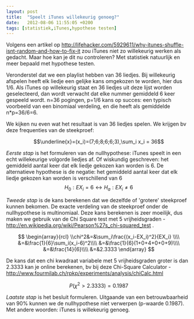 ```yaml
---
layout: post
title:  "Speelt iTunes willekeurig genoeg?"
date:   2012-08-06 11:55:05 +0200
tags: [statistiek,iTunes,hypothese testen]
---
```

Volgens een artikel op http://lifehacker.com/5929611/why-itunes-shuffle-isnt-random-and-how-to-fix-it zou iTunes niet zo  willekeurig werken als gedacht. Maar hoe kan je dit nu controleren? Met statistiek natuurlijk en meer bepaald met hypothese testen.

Veronderstel dat we een playlist hebben van 36 liedjes. Bij willekeurig afspelen heeft elk liedje een gelijke kans omgekozen te worden, hier dus 1/6. Als iTunes op willekeurig staat en 36 liedjes uit deze lijst worden geselecteerd, dan wordt verwacht dat elke nummer gemiddeld 6 keer gespeeld wordt. n=36 pogingen, p=1/6 kans op succes: een typisch voorbeeld van een binomiaal verdeling, en die heeft als gemiddelde n*p=36/6=6.

We kijken nu even wat het resultaat is van 36 liedjes spelen. We krijgen bv deze frequenties van de steekproef:

$$\underline{x}=(x_i)=(7;6;8;6;6;3),\sum_i x_i = 36$$

*Eerste stap* is het formuleren van de nullhypothese: iTunes speelt in een echt willekeurige volgorde liedjes af. Of wiskundig geschreven: het gemiddeld aantal keer dat elk liedje gekozen kan worden is 6. De alternatieve hypothese is de negatie: het gemiddeld aantal keer dat elk liedje gekozen kan worden is verschillend van 6
$$H_0: EX_i=6 \leftrightarrow H_a: EX_i \neq 6 $$

*Tweede stap* is de kans berekenen dat we dezelfde of 'grotere' steekproef kunnen bekomen. De exacte verdeling van de steekproef onder de nullhypothese is multinomiaal. Deze kans berekenen is zeer moeilijk, dus maken we gebruik van de Chi Square test met 5 vrijheidsgraden - http://en.wikipedia.org/wiki/Pearson%27s_chi-squared_test .

$$
\begin{array}{rcl}
\\chi^2&=&\sum_i\frac{(x_i-EX_i)^2}{EX_i} \\\\
&=&\frac{1}{6}\sum_i(x_i-6)^2\\\\
&=&\frac{1}{6}(1+0+4+0+0+9)\\\\
&=&\frac{14}{6}\\\\
&=&2.3333
\end{array}
$$

De kans dat een chi kwadraat variabele met 5 vrijheidsgraden groter is dan 2.3333 kan je online berekenen, bv bij deze Chi-Square Calculator - http://www.fourmilab.ch/rpkp/experiments/analysis/chiCalc.html

$$ P(\chi^2>2.3333)=0.1987$$

*Laatste stap* is het besluit formuleren. Uitgaande van een betrouwbaarheid van 90% kunnen we de nullhypothese niet verwerpen (p-waarde 0.1987). Met andere woorden: iTunes is willekeurig genoeg.
